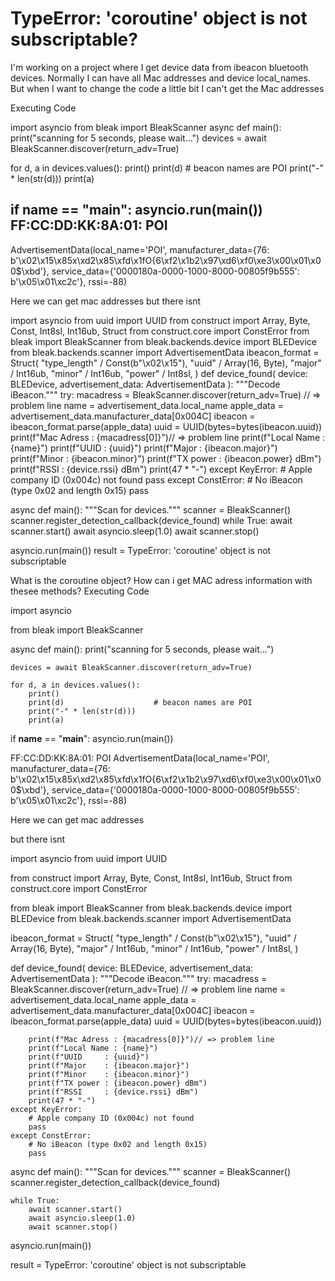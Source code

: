
# TypeError: 'coroutine' object is not subscriptable?

I'm working on a project where I get device data from ibeacon bluetooth devices. Normally I can have all Mac addresses and device local_names. But when I want to change the code a little bit I can't get the Mac addresses

Executing Code


import asyncio
from bleak import BleakScanner
async def main():
print("scanning for 5 seconds, please wait...")
devices = await BleakScanner.discover(return_adv=True)

for d, a in devices.values():
    print()
    print(d)                    # beacon names are POI
    print("-" * len(str(d)))
    print(a)

if name == "main":
asyncio.run(main())
FF:CC:DD:KK:8A:01: POI
----------------------
AdvertisementData(local_name='POI', manufacturer_data={76: b'\x02\x15\x85x\xd2\x85\xfd\x1fO{6\xf2\x1b2\x97\xd6\xf0\xe3\x00\x01\x00$\xbd'}, service_data={'0000180a-0000-1000-8000-00805f9b555': b'\x05\x01\xc2c'}, rssi=-88)

Here we can get mac addresses
but there isnt


import asyncio
from uuid import UUID
from construct import Array, Byte, Const, Int8sl, Int16ub, Struct
from construct.core import ConstError
from bleak import BleakScanner
from bleak.backends.device import BLEDevice
from bleak.backends.scanner import AdvertisementData
ibeacon_format = Struct(
"type_length" / Const(b"\x02\x15"),
"uuid" / Array(16, Byte),
"major" / Int16ub,
"minor" / Int16ub,
"power" / Int8sl,
)
def device_found(
device: BLEDevice, advertisement_data: AdvertisementData
):
"""Decode iBeacon."""
try:
macadress = BleakScanner.discover(return_adv=True) // => problem line
name = advertisement_data.local_name
apple_data = advertisement_data.manufacturer_data[0x004C]
ibeacon = ibeacon_format.parse(apple_data)
uuid = UUID(bytes=bytes(ibeacon.uuid))
    print(f"Mac Adress : {macadress[0]}")// => problem line 
    print(f"Local Name : {name}")
    print(f"UUID     : {uuid}")
    print(f"Major    : {ibeacon.major}")
    print(f"Minor    : {ibeacon.minor}")
    print(f"TX power : {ibeacon.power} dBm")
    print(f"RSSI     : {device.rssi} dBm")
    print(47 * "-")
except KeyError:
    # Apple company ID (0x004c) not found
    pass
except ConstError:
    # No iBeacon (type 0x02 and length 0x15)
    pass

async def main():
"""Scan for devices."""
scanner = BleakScanner()
scanner.register_detection_callback(device_found)
while True:
    await scanner.start()
    await asyncio.sleep(1.0)
    await scanner.stop()
    

asyncio.run(main())
result = TypeError: 'coroutine' object is not subscriptable

What is the coroutine object? How can i get MAC adress information with thesee methods?
Executing Code

import asyncio

from bleak import BleakScanner


async def main():
    print("scanning for 5 seconds, please wait...")

    devices = await BleakScanner.discover(return_adv=True)
    
    for d, a in devices.values():
        print()
        print(d)                    # beacon names are POI
        print("-" * len(str(d)))
        print(a)
    
    

if __name__ == "__main__":
    asyncio.run(main())

FF:CC:DD:KK:8A:01: POI
AdvertisementData(local_name='POI', manufacturer_data={76: b'\x02\x15\x85x\xd2\x85\xfd\x1fO{6\xf2\x1b2\x97\xd6\xf0\xe3\x00\x01\x00$\xbd'}, service_data={'0000180a-0000-1000-8000-00805f9b555': b'\x05\x01\xc2c'}, rssi=-88)

Here we can get mac addresses 

but there isnt 


import asyncio
from uuid import UUID

from construct import Array, Byte, Const, Int8sl, Int16ub, Struct
from construct.core import ConstError

from bleak import BleakScanner
from bleak.backends.device import BLEDevice
from bleak.backends.scanner import AdvertisementData

ibeacon_format = Struct(
    "type_length" / Const(b"\x02\x15"),
    "uuid" / Array(16, Byte),
    "major" / Int16ub,
    "minor" / Int16ub,
    "power" / Int8sl,
)

def device_found(
    device: BLEDevice, advertisement_data: AdvertisementData
):
    """Decode iBeacon."""
    try:
        macadress = BleakScanner.discover(return_adv=True) // => problem line 
        name = advertisement_data.local_name
        apple_data = advertisement_data.manufacturer_data[0x004C]
        ibeacon = ibeacon_format.parse(apple_data)
        uuid = UUID(bytes=bytes(ibeacon.uuid))

        print(f"Mac Adress : {macadress[0]}")// => problem line 
        print(f"Local Name : {name}")
        print(f"UUID     : {uuid}")
        print(f"Major    : {ibeacon.major}")
        print(f"Minor    : {ibeacon.minor}")
        print(f"TX power : {ibeacon.power} dBm")
        print(f"RSSI     : {device.rssi} dBm")
        print(47 * "-")
    except KeyError:
        # Apple company ID (0x004c) not found
        pass
    except ConstError:
        # No iBeacon (type 0x02 and length 0x15)
        pass



async def main():
    """Scan for devices."""
    scanner = BleakScanner()
    scanner.register_detection_callback(device_found)


    while True:
        await scanner.start()
        await asyncio.sleep(1.0)
        await scanner.stop()
        
asyncio.run(main())

result = TypeError: 'coroutine' object is not subscriptable


        